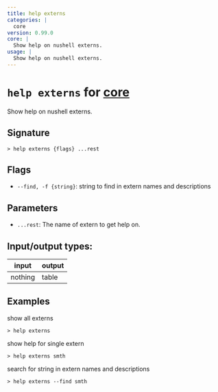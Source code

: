 ```yaml
---
title: help externs
categories: |
  core
version: 0.99.0
core: |
  Show help on nushell externs.
usage: |
  Show help on nushell externs.
---
```

<!-- This file is automatically generated. Please edit the command in https://github.com/nushell/nushell instead. -->

# `help externs` for [core](/commands/categories/core.md)

<div class='command-title'>Show help on nushell externs.</div>

## Signature

```> help externs {flags} ...rest```

## Flags

 -  `--find, -f {string}`: string to find in extern names and descriptions

## Parameters

 -  `...rest`: The name of extern to get help on.


## Input/output types:

| input   | output |
| ------- | ------ |
| nothing | table  |

## Examples

show all externs
```nu
> help externs

```

show help for single extern
```nu
> help externs smth

```

search for string in extern names and descriptions
```nu
> help externs --find smth

```
